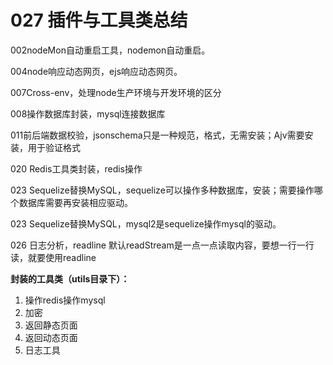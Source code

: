 # 027 插件与工具类总结

002nodeMon自动重启工具，nodemon自动重启。

004node响应动态网页，ejs响应动态网页。

007Cross-env，处理node生产环境与开发环境的区分

008操作数据库封装，mysql连接数据库

011前后端数据校验，jsonschema只是一种规范，格式，无需安装；Ajv需要安装，用于验证格式

020 Redis工具类封装，redis操作

023 Sequelize替换MySQL，sequelize可以操作多种数据库，安装；需要操作哪个数据库需要再安装相应驱动。

023 Sequelize替换MySQL，mysql2是sequelize操作mysql的驱动。

026 日志分析，readline 默认readStream是一点一点读取内容，要想一行一行读，就要使用readline



**封装的工具类（utils目录下）：**

1. 操作redis操作mysql
2. 加密
3. 返回静态页面
4. 返回动态页面
5. 日志工具

